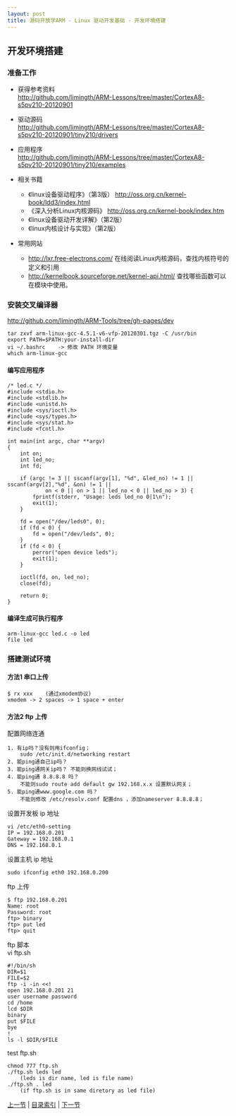 ```yaml
---
layout: post
title: 源码开放学ARM - Linux 驱动开发基础 - 开发环境搭建
---
```


##  开发环境搭建

### 准备工作

* 获得参考资料  
<http://github.com/limingth/ARM-Lessons/tree/master/CortexA8-s5pv210-20120901>

* 驱动源码  
<http://github.com/limingth/ARM-Lessons/tree/master/CortexA8-s5pv210-20120901/tiny210/drivers>

* 应用程序  
<http://github.com/limingth/ARM-Lessons/tree/master/CortexA8-s5pv210-20120901/tiny210/examples>

* 相关书籍  
	- 《linux设备驱动程序》（第3版）	<http://oss.org.cn/kernel-book/ldd3/index.html>  
	- 《深入分析Linux内核源码》		<http://oss.org.cn/kernel-book/index.htm>  
	- 《linux设备驱动开发详解》（第2版）  
	- 《linux内核设计与实现》（第2版）  
	
* 常用网站
	- <http://lxr.free-electrons.com/> 	在线阅读Linux内核源码，查找内核符号的定义和引用  
	- <http://kernelbook.sourceforge.net/kernel-api.html/>	 查找哪些函数可以在模块中使用。  

### 安装交叉编译器
<http://github.com/limingth/ARM-Tools/tree/gh-pages/dev>  

	tar zxvf arm-linux-gcc-4.5.1-v6-vfp-20120301.tgz -C /usr/bin
	export PATH=$PATH:your-install-dir
	vi ~/.bashrc	-> 修改 PATH 环境变量
	which arm-linux-gcc

#### 编写应用程序
	/* led.c */
	#include <stdio.h>
	#include <stdlib.h>
	#include <unistd.h>
	#include <sys/ioctl.h>
	#include <sys/types.h>
	#include <sys/stat.h>
	#include <fcntl.h>
	
	int main(int argc, char **argv)
	{
		int on;
		int led_no;
		int fd;
	
		if (argc != 3 || sscanf(argv[1], "%d", &led_no) != 1 || sscanf(argv[2],"%d", &on) != 1 ||
				on < 0 || on > 1 || led_no < 0 || led_no > 3) {
			fprintf(stderr, "Usage: leds led_no 0|1\n");
			exit(1);
		}
	
		fd = open("/dev/leds0", 0);
		if (fd < 0) {
			fd = open("/dev/leds", 0);
		}
		if (fd < 0) {
			perror("open device leds");
			exit(1);
		}
	
		ioctl(fd, on, led_no);
		close(fd);
	
		return 0;
	}

#### 编译生成可执行程序
	arm-linux-gcc led.c -o led
	file led
	
### 搭建测试环境

#### 方法1 串口上传  

	$ rx xxx	(通过xmodem协议)  
	xmodem -> 2 spaces -> 1 space + enter

#### 方法2 ftp 上传

配置网络连通  

	1. 有ip吗？没有则用ifconfig；
		sudo /etc/init.d/networking restart
	2. 能ping通自己ip吗？
	3. 能ping通网关ip吗？	不能则换网线试试；
	4. 能ping通 8.8.8.8 吗？
		不能则sudo route add default gw 192.168.x.x 设置默认网关；
	5. 能ping通www.google.com 吗？ 
		不能则修改 /etc/resolv.conf 配置dns ，添加nameserver 8.8.8.8；

设置开发板 ip 地址  

	vi /etc/eth0-setting
	IP = 192.168.0.201
	Gateway = 192.168.0.1
	DNS = 192.168.0.1

设置主机 ip 地址  

	sudo ifconfig eth0 192.168.0.200

ftp 上传  

	$ ftp 192.168.0.201
	Name: root
	Password: root
	ftp> binary
	ftp> put led
	ftp> quit

ftp 脚本  
vi ftp.sh

	#!/bin/sh
	DIR=$1
	FILE=$2
	ftp -i -in <<!
	open 192.168.0.201 21
	user username password
	cd /home
	lcd $DIR         
	binary 
	put $FILE
	bye
	!
	ls -l $DIR/$FILE

test ftp.sh

	chmod 777 ftp.sh
	./ftp.sh leds led 
		(leds is dir name, led is file name)
	./ftp.sh . led
		(if ftp.sh is in same diretory as led file)
			
[上一节](chp101-2.html)  |  [目录索引](../index.html)  |  [下一节](chp101-4.html)
